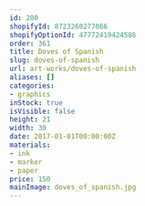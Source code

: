 ```yaml
---
id: 200
shopifyId: 8723260277066
shopifyOptionId: 47772419424586
order: 361
title: Doves of Spanish
slug: doves-of-spanish
url: art-works/doves-of-spanish
aliases: []
categories:
- graphics
inStock: true
isVisible: false
height: 21
width: 30
date: 2017-01-01T00:00:00Z
materials:
- ink
- marker
- paper
price: 150
mainImage: doves_of_spanish.jpg
---
```

